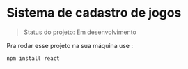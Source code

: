 <h1>Sistema de cadastro de jogos</h1>

> Status do projeto: Em desenvolvimento

Pra rodar esse projeto na sua máquina use :
```
npm install react
```
